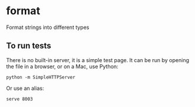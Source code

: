 # format

Format strings into different types

## To run tests

There is no built-in server, it is a simple test page. It can be run by opening the file in a browser, or on a Mac, use Python:

```
python -m SimpleHTTPServer
```

Or use an alias:

```
serve 8003
```
